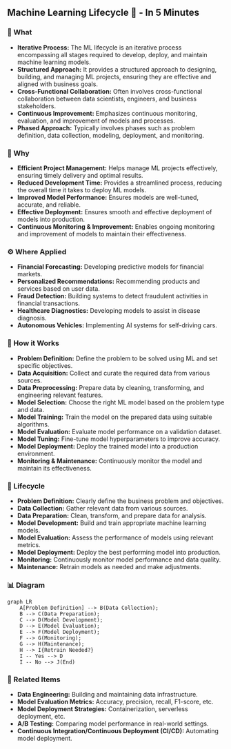 ## Machine Learning Lifecycle 🔄 - In 5 Minutes

### 🔄 What
*   **Iterative Process:** The ML lifecycle is an iterative process encompassing all stages required to develop, deploy, and maintain machine learning models.
*   **Structured Approach:** It provides a structured approach to designing, building, and managing ML projects, ensuring they are effective and aligned with business goals.
*   **Cross-Functional Collaboration:** Often involves cross-functional collaboration between data scientists, engineers, and business stakeholders.
*   **Continuous Improvement:** Emphasizes continuous monitoring, evaluation, and improvement of models and processes.
*   **Phased Approach:** Typically involves phases such as problem definition, data collection, modeling, deployment, and monitoring.

### 🎯 Why
*   **Efficient Project Management:** Helps manage ML projects effectively, ensuring timely delivery and optimal results.
*  **Reduced Development Time:** Provides a streamlined process, reducing the overall time it takes to deploy ML models.
*   **Improved Model Performance:** Ensures models are well-tuned, accurate, and reliable.
*   **Effective Deployment:** Ensures smooth and effective deployment of models into production.
*   **Continuous Monitoring & Improvement:** Enables ongoing monitoring and improvement of models to maintain their effectiveness.

### ⚙️ Where Applied
*   **Financial Forecasting:** Developing predictive models for financial markets.
*  **Personalized Recommendations:** Recommending products and services based on user data.
*  **Fraud Detection:** Building systems to detect fraudulent activities in financial transactions.
*   **Healthcare Diagnostics:** Developing models to assist in disease diagnosis.
*   **Autonomous Vehicles:** Implementing AI systems for self-driving cars.

### 🧠 How it Works
*   **Problem Definition:** Define the problem to be solved using ML and set specific objectives.
*   **Data Acquisition:** Collect and curate the required data from various sources.
*   **Data Preprocessing:** Prepare data by cleaning, transforming, and engineering relevant features.
*   **Model Selection:** Choose the right ML model based on the problem type and data.
*   **Model Training:** Train the model on the prepared data using suitable algorithms.
*   **Model Evaluation:** Evaluate model performance on a validation dataset.
*   **Model Tuning:** Fine-tune model hyperparameters to improve accuracy.
*   **Model Deployment:** Deploy the trained model into a production environment.
*  **Monitoring & Maintenance:** Continuously monitor the model and maintain its effectiveness.

### 🔄 Lifecycle
*   **Problem Definition:** Clearly define the business problem and objectives.
*   **Data Collection:** Gather relevant data from various sources.
*  **Data Preparation:** Clean, transform, and prepare data for analysis.
*   **Model Development:** Build and train appropriate machine learning models.
*   **Model Evaluation:** Assess the performance of models using relevant metrics.
*   **Model Deployment:** Deploy the best performing model into production.
*   **Monitoring:** Continuously monitor model performance and data quality.
*   **Maintenance:** Retrain models as needed and make adjustments.

### 📊 Diagram
```mermaid
graph LR
    A[Problem Definition] --> B(Data Collection);
    B --> C(Data Preparation);
    C --> D(Model Development);
    D --> E(Model Evaluation);
    E --> F(Model Deployment);
    F --> G(Monitoring);
    G --> H(Maintenance);
	H --> I{Retrain Needed?}
	I -- Yes --> D
	I -- No --> J(End)
```

### 🔗 Related Items
*   **Data Engineering:** Building and maintaining data infrastructure.
*   **Model Evaluation Metrics:** Accuracy, precision, recall, F1-score, etc.
*   **Model Deployment Strategies:** Containerization, serverless deployment, etc.
*  **A/B Testing:** Comparing model performance in real-world settings.
*   **Continuous Integration/Continuous Deployment (CI/CD):** Automating model deployment.
